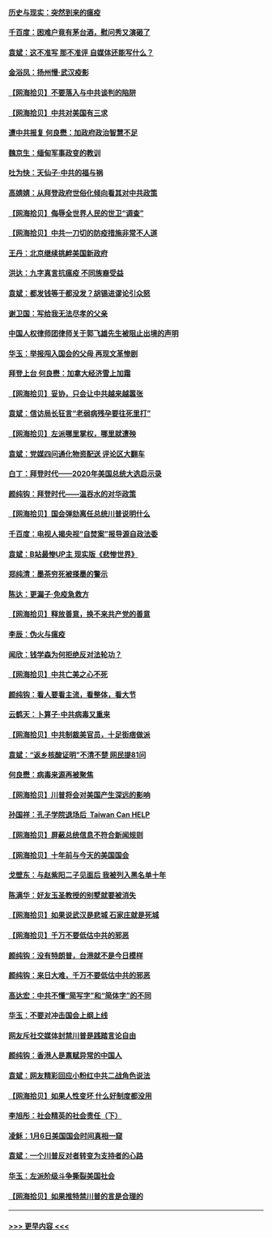 #### [历史与现实：突然到来的瘟疫](../pages/nsc993/n12738507.md?t=02081251) 
#### [千百度：困难户竟有茅台酒，慰问秀又演砸了](../pages/nsc993/n12738362.md?t=02081251) 
#### [袁斌：这不准写 那不准评 自媒体还能写什么？](../pages/nsc993/n12737833.md?t=02081251) 
#### [金浴凤：扬州慢‧武汉疫影](../pages/nsc993/n12737248.md?t=02081251) 
#### [【网海拾贝】不要落入与中共谈判的陷阱](../pages/nsc993/n12735229.md?t=02081251) 
#### [【网海拾贝】中共对美国有三求](../pages/nsc993/n12735197.md?t=02081251) 
#### [遭中共报复 何良懋：加政府政治智慧不足](../pages/nsc993/n12734323.md?t=02081251) 
#### [魏京生：缅甸军事政变的教训](../pages/nsc993/n12732470.md?t=02081251) 
#### [吐为快：天仙子·中共的福与祸](../pages/nsc993/n12732165.md?t=02081251) 
#### [高婧婧：从拜登政府世俗化倾向看其对中共政策](../pages/nsc993/n12730028.md?t=02081251) 
#### [【网海拾贝】侮辱全世界人民的世卫“调查”](../pages/nsc993/n12727884.md?t=02081251) 
#### [【网海拾贝】中共一刀切的防疫措施非常不人道](../pages/nsc993/n12724879.md?t=02081251) 
#### [王丹：北京继续挑衅美国新政府](../pages/nsc993/n12722456.md?t=02081251) 
#### [洪达：九字真言抗瘟疫 不同族裔受益](../pages/nsc993/n12722448.md?t=02081251) 
#### [袁斌：都发钱等于都没发？胡锡进谬论引众怒](../pages/nsc993/n12722393.md?t=02081251) 
#### [谢卫国：写给我无法尽孝的父亲](../pages/nsc993/n12720325.md?t=02081251) 
#### [中国人权律师团律师关于郭飞雄先生被阻止出境的声明](../pages/nsc993/n12720203.md?t=02081251) 
#### [华玉：举报闯入国会的父母 再现文革惨剧](../pages/nsc993/n12719070.md?t=02081251) 
#### [拜登上台 何良懋：加拿大经济雪上加霜](../pages/nsc993/n12718943.md?t=02081251) 
#### [【网海拾贝】妥协，只会让中共越来越嚣张](../pages/nsc993/n12717392.md?t=02081251) 
#### [袁斌：信访局长狂言“老弱病残孕要往死里打”](../pages/nsc993/n12717343.md?t=02081251) 
#### [【网海拾贝】左派哪里掌权，哪里就遭殃](../pages/nsc993/n12715009.md?t=02081251) 
#### [袁斌：党媒四问通化物资配送 评论区大翻车](../pages/nsc993/n12714950.md?t=02081251) 
#### [白丁：拜登时代——2020年美国总统大选启示录](../pages/nsc993/n12714920.md?t=02081251) 
#### [颜纯钩：拜登时代——温吞水的对华政策](../pages/nsc993/n12713245.md?t=02081251) 
#### [【网海拾贝】国会弹劾离任总统川普说明什么](../pages/nsc993/n12712816.md?t=02081251) 
#### [千百度：电视人揭央视“自焚案”报导源自政法委](../pages/nsc993/n12709760.md?t=02081251) 
#### [袁斌：B站最惨UP主 现实版《悲惨世界》](../pages/nsc993/n12709686.md?t=02081251) 
#### [郑纯清：墨茶穷死被搽墨的警示](../pages/nsc993/n12709262.md?t=02081251) 
#### [陈达：更漏子·免疫急救方](../pages/nsc993/n12709244.md?t=02081251) 
#### [【网海拾贝】释放善意，换不来共产党的善意](../pages/nsc993/n12708361.md?t=02081251) 
#### [李辰：伪火与瘟疫](../pages/nsc993/n12707981.md?t=02081251) 
#### [闻欣：钱学森为何拒绝反对法轮功？](../pages/nsc993/n12707407.md?t=02081251) 
#### [【网海拾贝】中共亡美之心不死](../pages/nsc993/n12707621.md?t=02081251) 
#### [颜纯钩：看人要看主流，看整体，看大节](../pages/nsc993/n12707536.md?t=02081251) 
#### [云鹤天：卜算子‧中共病毒又重来](../pages/nsc993/n12707408.md?t=02081251) 
#### [【网海拾贝】中共制裁美官员，十足街痞做派](../pages/nsc993/n12705115.md?t=02081251) 
#### [袁斌：“返乡核酸证明”不清不楚 网民提81问](../pages/nsc993/n12704982.md?t=02081251) 
#### [何良懋：病毒来源再被聚焦](../pages/nsc993/n12704944.md?t=02081251) 
#### [【网海拾贝】川普将会对美国产生深远的影响](../pages/nsc993/n12703045.md?t=02081251) 
#### [孙国祥：孔子学院退场后  Taiwan Can HELP](../pages/nsc993/n12702430.md?t=02081251) 
#### [【网海拾贝】屏蔽总统信息不符合新闻规则](../pages/nsc993/n12699998.md?t=02081251) 
#### [【网海拾贝】十年前与今天的美国国会](../pages/nsc993/n12696993.md?t=02081251) 
#### [戈壁东：与赵紫阳二子见面后 我被列入黑名单十年](../pages/nsc993/n12696215.md?t=02081251) 
#### [陈满华：好友玉圣教授的别墅就要被消失](../pages/nsc993/n12695411.md?t=02081251) 
#### [【网海拾贝】如果说武汉是悲城 石家庄就是死城](../pages/nsc993/n12694589.md?t=02081251) 
#### [【网海拾贝】千万不要低估中共的邪恶](../pages/nsc993/n12692771.md?t=02081251) 
#### [颜纯钩：没有特朗普，台港就不是今日模样](../pages/nsc993/n12692678.md?t=02081251) 
#### [颜纯钩：来日大难，千万不要低估中共的邪恶](../pages/nsc993/n12692080.md?t=02081251) 
#### [高达宏：中共不懂“简写字”和“简体字”的不同](../pages/nsc993/n12692068.md?t=02081251) 
#### [华玉：不要对冲击国会上纲上线](../pages/nsc993/n12689948.md?t=02081251) 
#### [网友斥社交媒体封禁川普是践踏言论自由](../pages/nsc993/n12687482.md?t=02081251) 
#### [颜纯钩：香港人是禀赋异常的中国人](../pages/nsc993/n12685142.md?t=02081251) 
#### [袁斌：网友精彩回应小粉红中共二战角色说法](../pages/nsc993/n12684994.md?t=02081251) 
#### [【网海拾贝】如果人性变坏 什么好制度都没用](../pages/nsc993/n12683000.md?t=02081251) 
#### [李旭彤：社会精英的社会责任（下）](../pages/nsc993/n12680604.md?t=02081251) 
#### [凌稣：1月6日美国国会时间真相一窥](../pages/nsc993/n12682780.md?t=02081251) 
#### [袁斌：一个川普反对者转变为支持者的心路](../pages/nsc993/n12682700.md?t=02081251) 
#### [华玉：左派阶级斗争撕裂美国社会](../pages/nsc993/n12681226.md?t=02081251) 
#### [【网海拾贝】如果推特禁川普的言是合理的](../pages/nsc993/n12681232.md?t=02081251) 

----
#### [ >>> 更早内容 <<< ](../indexes/nsc993-earlier.md)
